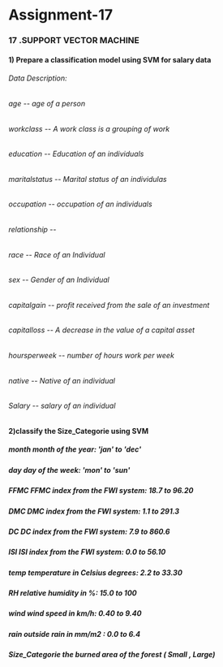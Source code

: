 # Assignment-17
### 17 .SUPPORT VECTOR MACHINE
####  1) Prepare a classification model using SVM for salary data 

###### Data Description:

###### age -- age of a person
###### workclass	-- A work class is a grouping of work 
###### education	-- Education of an individuals	
###### maritalstatus -- Marital status of an individulas	
###### occupation	 -- occupation of an individuals
###### relationship -- 	
###### race --  Race of an Individual
###### sex --  Gender of an Individual
###### capitalgain --  profit received from the sale of an investment	
###### capitalloss	-- A decrease in the value of a capital asset
###### hoursperweek -- number of hours work per week	
###### native -- Native of an individual
###### Salary -- salary of an individual


#### 2)classify the Size_Categorie using SVM

##### month	month of the year: 'jan' to 'dec'
##### day	day of the week: 'mon' to 'sun'
##### FFMC	FFMC index from the FWI system: 18.7 to 96.20
##### DMC	DMC index from the FWI system: 1.1 to 291.3
##### DC	DC index from the FWI system: 7.9 to 860.6
##### ISI	ISI index from the FWI system: 0.0 to 56.10
##### temp	temperature in Celsius degrees: 2.2 to 33.30
##### RH	relative humidity in %: 15.0 to 100
##### wind	wind speed in km/h: 0.40 to 9.40
##### rain	outside rain in mm/m2 : 0.0 to 6.4
##### Size_Categorie 	the burned area of the forest ( Small , Large)
